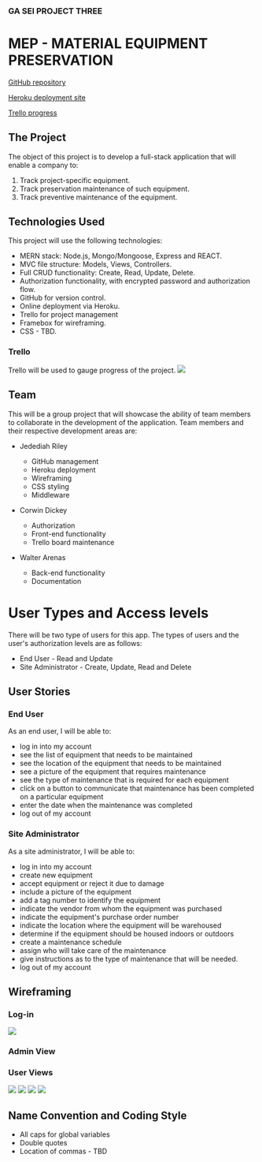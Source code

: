 ### GA SEI PROJECT THREE

# MEP - MATERIAL EQUIPMENT PRESERVATION

[GitHub repository](https://github.com/jedediahriley/project_three)

[Heroku deployment site](https://dashboard.heroku.com/apps)

[Trello progress](https://trello.com/b/VFyqkoXg/kanban-board)

## The Project
The object of this project is to develop a full-stack application that will enable a company to:
1. Track project-specific equipment.
2. Track preservation maintenance of such equipment.
3. Track preventive maintenance of the equipment.

## Technologies Used
This project will use the following technologies:

- MERN stack: Node.js, Mongo/Mongoose, Express and REACT.
- MVC file structure: Models, Views, Controllers.
- Full CRUD functionality: Create, Read, Update, Delete.
- Authorization functionality, with encrypted password and authorization flow.
- GitHub for version control.
- Online deployment via Heroku.
- Trello for project management
- Framebox for wireframing.
- CSS - TBD.

### Trello
Trello will be used to gauge progress of the project.
![](./assets/images/trello-first-image.png)

## Team
This will be a group project that will showcase the ability of team members to collaborate in the development of the application.  Team members and their respective development areas are:

+ Jedediah Riley
    + GitHub management
    + Heroku deployment
    + Wireframing
    + CSS styling
    + Middleware

+ Corwin Dickey
    + Authorization
    + Front-end functionality
    + Trello board maintenance

+ Walter Arenas
    + Back-end functionality
    + Documentation

# User Types and Access levels
There will be two type of users for this app. The types of users and the user's authorization levels are as follows:
- End User - Read and Update
- Site Administrator - Create, Update, Read and Delete

## User Stories

### End User
As an end user, I will be able to:
- log in into my account
- see the list of equipment that needs to be maintained
- see the location of the equipment that needs to be maintained
- see a picture of the equipment that requires maintenance
- see the type of maintenance that is required for each equipment
- click on a button to communicate that maintenance has been completed on a particular equipment
- enter the date when the maintenance was completed
- log out of my account

### Site Administrator
As a site administrator, I will be able to:
- log in into my account
- create new equipment
- accept equipment or reject it due to damage
- include a picture of the equipment
- add a tag number to identify the equipment
- indicate the vendor from whom the equipment was purchased
- indicate the equipment's purchase order number
- indicate the location where the equipment will be warehoused
- determine if the equipment should be housed indoors or outdoors
- create a maintenance schedule
- assign who will take care of the maintenance
- give instructions as to the type of maintenance that will be needed.
- log out of my account

## Wireframing

### Log-in
![](./assets/images/mep-login.png)

### Admin View
[](./assets/images/admin-view-1.png)

### User Views
![](./assets/images/user-view-1.png)
![](./assets/images/user-view-1a.png)
![](./assets/images/user-view-1b.png)
![](./assets/images/user-view-1c.png)

## Name Convention and Coding Style
- All caps for global variables
- Double quotes
- Location of commas - TBD
